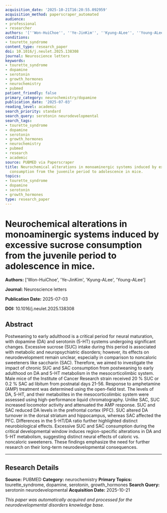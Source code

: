 ```yaml
---
acquisition_date: '2025-10-21T16:20:55.092959'
acquisition_method: paperscraper_automated
audience:
- professional
- researcher
authors: '[''Won-HuiChoe'', ''Ye-JinKim'', ''Kyung-ALee'', ''Young-ALee'']'
conditions:
- tourette_syndrome
content_type: research_paper
doi: 10.1016/j.neulet.2025.138308
journal: Neuroscience letters
keywords:
- tourette_syndrome
- dopamine
- serotonin
- growth_hormones
- neurochemistry
- pubmed
patient_friendly: false
primary_category: neurochemistry/dopamine
publication_date: '2025-07-03'
reading_level: academic
search_priority: standard
search_query: serotonin neurodevelopmental
search_tags:
- tourette_syndrome
- dopamine
- serotonin
- growth_hormones
- neurochemistry
- pubmed
- research
- academic
source: PUBMED via Paperscraper
title: Neurochemical alterations in monoaminergic systems induced by excessive sucrose
  consumption from the juvenile period to adolescence in mice.
topics:
- tourette_syndrome
- dopamine
- serotonin
- growth_hormones
type: research_paper
---
```


# Neurochemical alterations in monoaminergic systems induced by excessive sucrose consumption from the juvenile period to adolescence in mice.

**Authors:** ['Won-HuiChoe', 'Ye-JinKim', 'Kyung-ALee', 'Young-ALee']

**Journal:** Neuroscience letters

**Publication Date:** 2025-07-03

**DOI:** 10.1016/j.neulet.2025.138308

## Abstract

Postweaning to early adulthood is a critical period for neural maturation, with dopamine (DA) and serotonin (5-HT) systems undergoing significant changes. Excessive sucrose (SUC) intake during this period is associated with metabolic and neuropsychiatric disorders; however, its effects on neurodevelopment remain unclear, especially in comparison to noncaloric sweeteners like saccharin (SAC). Therefore, we aimed to investigate the impact of chronic SUC and SAC consumption from postweaning to early adulthood on DA and 5-HT metabolism in the mesocorticolimbic system. Male mice of the Institute of Cancer Research strain received 20 % SUC or 0.2 % SAC ad libitum from postnatal days 21-56. Response to amphetamine (AMP) treatment was determined using the open-field test. The levels of DA, 5-HT, and their metabolites in the mesocorticolimbic system were assessed using high-performance liquid chromatography. Unlike SAC, SUC increased locomotor activity and attenuated the AMP response. SUC and SAC reduced DA levels in the prefrontal cortex (PFC). SUC altered DA turnover in the dorsal striatum and hippocampus, whereas SAC affected the PFC. Differences in the 5-HT/DA ratio further highlighted distinct neurobiological effects. Excessive SUC and SAC consumption during the critical developmental window induces region-specific alterations in DA and 5-HT metabolism, suggesting distinct neural effects of caloric vs. noncaloric sweeteners. These findings emphasize the need for further research on their long-term neurodevelopmental consequences.

---

## Research Details

**Source:** PUBMED
**Category:** neurochemistry
**Primary Topics:** tourette_syndrome, dopamine, serotonin, growth_hormones
**Search Query:** serotonin neurodevelopmental
**Acquisition Date:** 2025-10-21

*This paper was automatically acquired and processed for the neurodevelopmental disorders knowledge base.*
